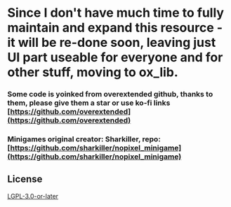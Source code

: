 # Since I don't have much time to fully maintain and expand this resource - it will be re-done soon, leaving just UI part useable for everyone and for other stuff, moving to ox_lib.


### Some code is yoinked from overextended github, thanks to them, please give them a star or use ko-fi links [https://github.com/overextended](https://github.com/overextended)

### Minigames original creator: Sharkiller, repo: [https://github.com/sharkiller/nopixel_minigame](https://github.com/sharkiller/nopixel_minigame)

## License
<a href='https://www.gnu.org/licenses/lgpl-3.0.en.html'>LGPL-3.0-or-later</a>
